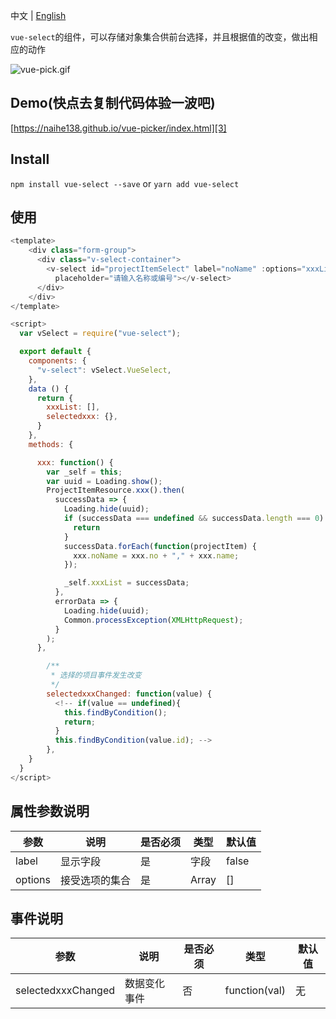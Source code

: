 中文 | [English](https://github.com/naihe138/vue-picker/blob/master/README-en.md)


`vue-select`的组件，可以存储对象集合供前台选择，并且根据值的改变，做出相应的动作


![vue-pick.gif][1]


## Demo(快点去复制代码体验一波吧)

[https://naihe138.github.io/vue-picker/index.html][3]


## Install

`npm install vue-select --save` or `yarn add vue-select`


## 使用


````javascript
<template>
    <div class="form-group">
      <div class="v-select-container">
        <v-select id="projectItemSelect" label="noName" :options="xxxList" v-model="selectedxxx" @input="selectedxxxChanged"
          placeholder="请输入名称或编号"></v-select>
      </div>
    </div>
</template>

<script>
  var vSelect = require("vue-select");

  export default {
    components: {
      "v-select": vSelect.VueSelect,
    },
    data () {
      return {
        xxxList: [],
        selectedxxx: {},
      }
    },
    methods: {

      xxx: function() {
        var _self = this;
        var uuid = Loading.show();
        ProjectItemResource.xxx().then(
          successData => {
            Loading.hide(uuid);
            if (successData === undefined && successData.length === 0) {
              return
            }
            successData.forEach(function(projectItem) {
              xxx.noName = xxx.no + "," + xxx.name;
            });

            _self.xxxList = successData;
          },
          errorData => {
            Loading.hide(uuid);
            Common.processException(XMLHttpRequest);
          }
        );
      },

        /**
         * 选择的项目事件发生改变
         */
        selectedxxxChanged: function(value) {
          <!-- if(value == undefined){
            this.findByCondition();
            return;
          }
          this.findByCondition(value.id); -->
        },
    }
  }
</script>
````

## 属性参数说明

参数 | 说明 | 是否必须 | 类型 |默认值
---- | --- | --- | --- | ---
label | 显示字段 | 是 | 字段 | false
options | 接受选项的集合  | 是 | Array | []

## 事件说明

参数 | 说明 | 是否必须 | 类型 |默认值
---- | --- | --- | --- | ---
selectedxxxChanged | 数据变化事件 | 否 | function(val) | 无


[1]: http://ypimg.naice.me/vue-picker.gif
[3]: https://naihe138.github.io/vue-picker/index.html
